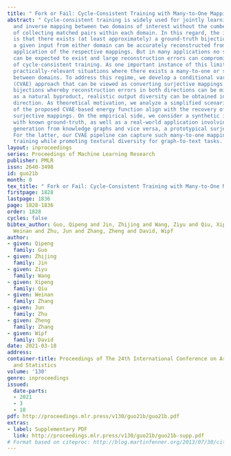 ```yaml
---
title: " Fork or Fail: Cycle-Consistent Training with Many-to-One Mappings "
abstract: " Cycle-consistent training is widely used for jointly learning a forward
  and inverse mapping between two domains of interest without the cumbersome requirement
  of collecting matched pairs within each domain. In this regard, the implicit assumption
  is that there exists (at least approximately) a ground-truth bijection such that
  a given input from either domain can be accurately reconstructed from successive
  application of the respective mappings. But in many applications no such bijection
  can be expected to exist and large reconstruction errors can compromise the success
  of cycle-consistent training. As one important instance of this limitation, we consider
  practically-relevant situations where there exists a many-to-one or surjective mapping
  between domains. To address this regime, we develop a conditional variational autoencoder
  (CVAE) approach that can be viewed as converting surjective mappings to implicit
  bijections whereby reconstruction errors in both directions can be minimized, and
  as a natural byproduct, realistic output diversity can be obtained in the one-to-many
  direction. As theoretical motivation, we analyze a simplified scenario whereby minima
  of the proposed CVAE-based energy function align with the recovery of ground-truth
  surjective mappings. On the empirical side, we consider a synthetic image dataset
  with known ground-truth, as well as a real-world application involving natural language
  generation from knowledge graphs and vice versa, a prototypical surjective case.
  For the latter, our CVAE pipeline can capture such many-to-one mappings during cycle
  training while promoting textural diversity for graph-to-text tasks. "
layout: inproceedings
series: Proceedings of Machine Learning Research
publisher: PMLR
issn: 2640-3498
id: guo21b
month: 0
tex_title: " Fork or Fail: Cycle-Consistent Training with Many-to-One Mappings "
firstpage: 1828
lastpage: 1836
page: 1828-1836
order: 1828
cycles: false
bibtex_author: Guo, Qipeng and Jin, Zhijing and Wang, Ziyu and Qiu, Xipeng and Zhang,
  Weinan and Zhu, Jun and Zhang, Zheng and David, Wipf
author:
- given: Qipeng
  family: Guo
- given: Zhijing
  family: Jin
- given: Ziyu
  family: Wang
- given: Xipeng
  family: Qiu
- given: Weinan
  family: Zhang
- given: Jun
  family: Zhu
- given: Zheng
  family: Zhang
- given: Wipf
  family: David
date: 2021-03-18
address: 
container-title: Proceedings of The 24th International Conference on Artificial Intelligence
  and Statistics
volume: '130'
genre: inproceedings
issued:
  date-parts:
  - 2021
  - 3
  - 18
pdf: http://proceedings.mlr.press/v130/guo21b/guo21b.pdf
extras:
- label: Supplementary PDF
  link: http://proceedings.mlr.press/v130/guo21b/guo21b-supp.pdf
# Format based on citeproc: http://blog.martinfenner.org/2013/07/30/citeproc-yaml-for-bibliographies/
---
```

